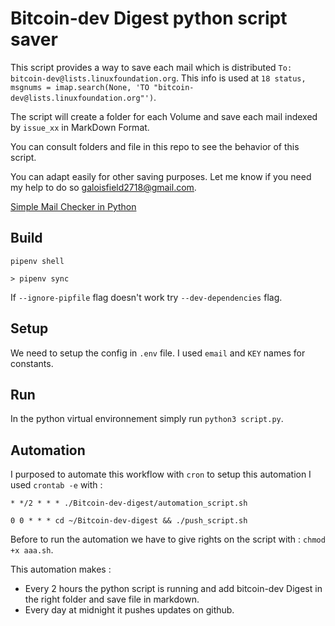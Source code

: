 # Bitcoin-dev Digest python script saver

This script provides a way to save each mail which is distributed `To: bitcoin-dev@lists.linuxfoundation.org`. 
This info is used at  `18 status, msgnums = imap.search(None, 'TO "bitcoin-dev@lists.linuxfoundation.org"')`.

The script will create a folder for each Volume and save each mail indexed by `issue_xx` in MarkDown Format.

You can consult folders and file in this repo to see the behavior of this script. 

You can adapt easily for other saving purposes. 
Let me know if you need my help to do so <u>galoisfield2718@gmail.com</u>.

[Simple Mail Checker in Python](https://www.youtube.com/watch?v=4iMZUhkpWAc)

## Build

```
pipenv shell

> pipenv sync
```

If `--ignore-pipfile` flag doesn't work try `--dev-dependencies` flag.

## Setup

We need to setup the config in `.env` file. I used `email` and `KEY` names for constants.

## Run

In the python virtual environnement simply run `python3 script.py`.

## Automation

I purposed to automate this workflow with `cron` to setup this automation I used `crontab -e` with :

```
* */2 * * * ./Bitcoin-dev-digest/automation_script.sh

0 0 * * * cd ~/Bitcoin-dev-digest && ./push_script.sh
```

Before to run the automation we have to give rights on the script with : `chmod +x aaa.sh`.

This automation makes : 
- Every 2 hours the python script is running and add bitcoin-dev Digest in the right folder and save file in markdown.
- Every day at midnight it pushes updates on github.






